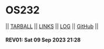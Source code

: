 # OS232

|| [TARBALL](https://kenkomkom.github.io/os232/SandBox/KenKomKom.tar.xz) || [LINKS](LINKS/) || [LOG](TXT/mylog.txt) || [GitHub](https://github.com/kenkomkom/os232/) ||

#### REV01: Sat 09 Sep 2023 21:28
